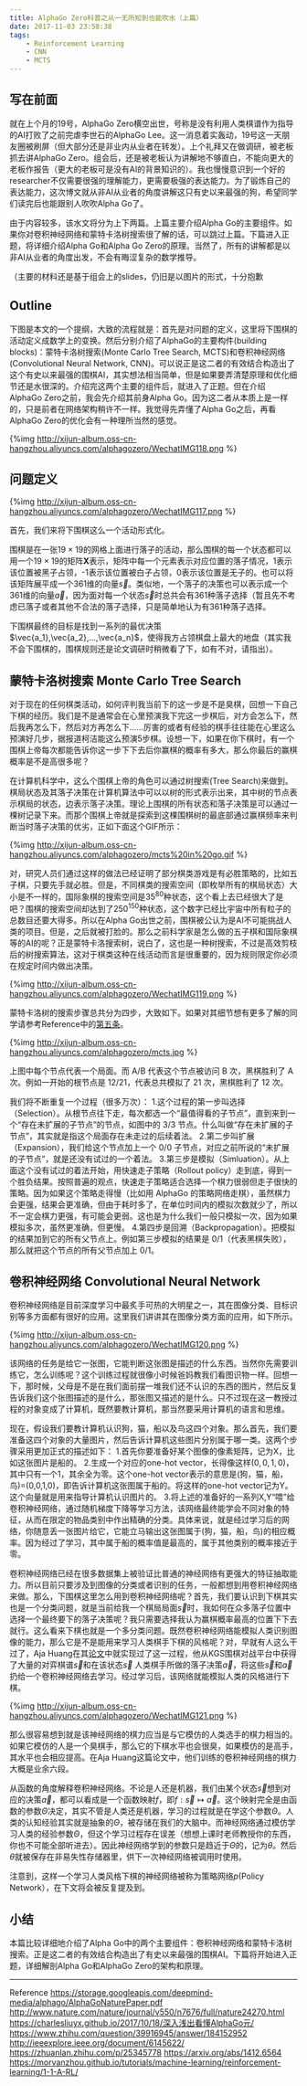 ```yaml
---
title: AlphaGo Zero科普之从一无所知到也能吹水（上篇）
date: 2017-11-03 23:58:38
tags:
	- Reinforcement Learning
	- CNN
	- MCTS
---
```


## 写在前面

就在上个月的19号，AlphaGo Zero横空出世，号称是没有利用人类棋谱作为指导的AI打败了之前完虐李世石的AlphaGo Lee。这一消息着实轰动，19号这一天朋友圈被刷屏（但大部分还是非业内从业者在转发）。上个礼拜又在做调研，被老板抓去讲AlphaGo Zero。组会后，还是被老板认为讲解地不够直白，不能向更大的老板作报告（更大的老板可是没有AI的背景知识的）。我也慢慢意识到一个好的researcher不仅需要很强的理解能力，更需要极强的表达能力。为了锻炼自己的表达能力，这次博文就从非AI从业者的角度讲解这只有史以来最强的狗，希望同学们读完后也能跟别人吹吹Alpha Go了。

由于内容较多，该水文将分为上下两篇。上篇主要介绍Alpha Go的主要组件。如果你对卷积神经网络和蒙特卡洛树搜索很了解的话，可以跳过上篇。下篇进入正题，将详细介绍Alpha Go和Alpha Go Zero的原理。当然了，所有的讲解都是以非AI从业者的角度出发，不会有晦涩复杂的数学推导。

（主要的材料还是基于组会上的slides，仍旧是以图片的形式，十分抱歉

<!--more-->

## Outline

下图是本文的一个提纲，大致的流程就是：首先是对问题的定义，这里将下围棋的活动定义成数学上的变换。然后分别介绍了AlphaGo的主要构件(building blocks)：蒙特卡洛树搜索(Monte Carlo Tree Search, MCTS)和卷积神经网络(Convolutional Neural Network, CNN)。可以说正是这二者的有效结合构造出了这个有史以来最强的围棋AI，其实想法相当简单，但是如果要弄清楚原理和优化细节还是水很深的。介绍完这两个主要的组件后，就进入了正题。但在介绍AlphaGo Zero之前，我会先介绍其前身Alpha Go。因为这二者从本质上是一样的，只是前者在网络架构稍许不一样。我觉得先弄懂了Alpha Go之后，再看AlphaGo Zero的优化会有一种理所当然的感觉。

{%img http://xijun-album.oss-cn-hangzhou.aliyuncs.com/alphagozero/WechatIMG118.png %}

## 问题定义

{%img http://xijun-album.oss-cn-hangzhou.aliyuncs.com/alphagozero/WechatIMG117.png %}

首先，我们来将下围棋这么一个活动形式化。

围棋是在一张$19\times 19$的网格上面进行落子的活动，那么围棋的每一个状态都可以用一个$19\times 19$的矩阵$\textbf{X}$表示，矩阵中每一个元素表示对应位置的落子情况，1表示该位置被黑子占领，-1表示该位置被白子占领，0表示该位置是无子的。也可以将该矩阵展平成一个361维的向量$\vec{s}$。类似地，一个落子的决策也可以表示成一个361维的向量$\vec{a}$，因为面对每一个状态$\vec{s}$时总共会有361种落子选择（暂且先不考虑已落子或者其他不合法的落子选择，只是简单地认为有361种落子选择。

下围棋最终的目标是找到一系列的最优决策$\vec{a_1},\vec{a_2},...,\vec{a_n}$，使得我方占领棋盘上最大的地盘（其实我不会下围棋的，围棋规则还是论文调研时稍微看了下，如有不对，请指出）。

## 蒙特卡洛树搜索 Monte Carlo Tree Search

对于现在的任何棋类活动，如何评判我当前下的这一步是不是臭棋，回想一下自己下棋的经历。我们是不是通常会在心里预演我下完这一步棋后，对方会怎么下，然后我再怎么下，然后对方再怎么下……厉害的或者有经验的棋手往往能在心里这么预演好几步，据报道柯洁能这么预演5步棋。设想一下，如果在你下棋时，有一个围棋上帝每次都能告诉你这一步下下去后你赢棋的概率有多大，那么你最后的赢棋概率是不是高很多呢？

在计算机科学中，这么个围棋上帝的角色可以通过树搜索(Tree Search)来做到。棋局状态及其落子决策在计算机算法中可以以树的形式表示出来，其中树的节点表示棋局的状态，边表示落子决策。理论上围棋的所有状态和落子决策是可以通过一棵树记录下来。而那个围棋上帝就是探索到这棵围棋树的最底部通过赢棋频率来判断当时落子决策的优劣，正如下面这个GIF所示：

{%img http://xijun-album.oss-cn-hangzhou.aliyuncs.com/alphagozero/mcts%20in%20go.gif %}

对，研究人员们通过这样的做法已经证明了部分棋类游戏是有必胜策略的，比如五子棋，只要先手就必胜。但是，不同棋类的搜索空间（即枚举所有的棋局状态）大小是不一样的，国际象棋的搜索空间是$35^{80}$种状态，这个看上去已经很大了是吧？围棋的搜索空间却达到了$250^{150}$种状态，这个数字已经比宇宙中所有粒子的总数目还要大得多。所以在Alpha Go出世之前，围棋被公认为是AI不可能挑战人类的项目。但是，之后就被打脸的。那么之前科学家是怎么做的五子棋和国际象棋等的AI的呢？正是蒙特卡洛搜索树，说白了，这也是一种树搜索，不过是高效剪枝后的树搜索算法，这对于棋类这种在线活动而言是很重要的，因为规则限定你必须在规定时间内做出决策。

{%img http://xijun-album.oss-cn-hangzhou.aliyuncs.com/alphagozero/WechatIMG119.png %}

蒙特卡洛树的搜索步骤总共分为四步，大致如下。如果对其细节想有更多了解的同学请参考Reference中的[第五条](http://ieeexplore.ieee.org/document/6145622/)。

{%img http://xijun-album.oss-cn-hangzhou.aliyuncs.com/alphagozero/mcts.jpg %}

上图中每个节点代表一个局面。而 A/B 代表这个节点被访问 B 次，黑棋胜利了 A 次。例如一开始的根节点是 12/21，代表总共模拟了 21 次，黑棋胜利了 12 次。

我们将不断重复一个过程（很多万次）：
1.这个过程的第一步叫选择（Selection）。从根节点往下走，每次都选一个“最值得看的子节点”，直到来到一个“存在未扩展的子节点”的节点，如图中的 3/3 节点。什么叫做“存在未扩展的子节点”，其实就是指这个局面存在未走过的后续着法。
2.第二步叫扩展（Expansion），我们给这个节点加上一个 0/0 子节点，对应之前所说的“未扩展的子节点”，就是还没有试过的一个着法。
3.第三步是模拟（Simluation）。从上面这个没有试过的着法开始，用快速走子策略（Rollout policy）走到底，得到一个胜负结果。按照普遍的观点，快速走子策略适合选择一个棋力很弱但走子很快的策略。因为如果这个策略走得慢（比如用 AlphaGo 的策略网络走棋），虽然棋力会更强，结果会更准确，但由于耗时多了，在单位时间内的模拟次数就少了，所以不一定会棋力更强，有可能会更弱。这也是为什么我们一般只模拟一次，因为如果模拟多次，虽然更准确，但更慢。
4.第四步是回溯（Backpropagation）。把模拟的结果加到它的所有父节点上。例如第三步模拟的结果是 0/1（代表黑棋失败），那么就把这个节点的所有父节点加上 0/1。

## 卷积神经网络 Convolutional Neural Network

卷积神经网络是目前深度学习中最炙手可热的大明星之一，其在图像分类、目标识别等多方面都有很好的应用。这里我们讲讲其在图像分类方面的应用，如下所示。

{%img http://xijun-album.oss-cn-hangzhou.aliyuncs.com/alphagozero/WechatIMG120.png %}

该网络的任务是给它一张图，它能判断这张图是描述的什么东西。当然你先需要训练它，怎么训练呢？这个训练过程就很像小时候爸妈教我们看图识物一样。回想一下，那时候，父母是不是在我们面前摆一堆我们还不认识的东西的图片，然后反复告诉我们这个张图描述的是什么，那张图又描述的是什么。只不过现在这一教授过程的对象变成了计算机，既然要教计算机，那当然要采用计算机的语言和思维。

现在，假设我们要教计算机认识狗，猫，船以及鸟这四个对象。那么首先，我们要准备这四个对象的大量图片，然后告诉计算机这些图片分别属于哪一类。这两个步骤采用更加正式的描述如下：
1.首先你要准备好某个图像的像素矩阵，记为X，比如这张图片是船的。
2.生成一个对应的one-hot vector，长得像这样$(0,0,1,0)$，其中只有一个1，其余全为零。这个one-hot vector表示的意思是(狗，猫，船，鸟)=(0,0,1,0)，即告诉计算机这张图属于船的。将这样的one-hot vector记为Y。这个向量就是用来指导计算机认识图片的。
3.将上述的准备好的一系列X,Y“喂”给卷积神经网络，通过随机梯度下降等学习方法，该网络最终能学会不同对象的特征，从而在限定的物品类别中作出精确的分类。具体来说，就是经过学习后的网络，你随意丢一张图片给它，它能立马输出这张图属于(狗，猫，船，鸟)的相应概率。因为经过了学习，其中属于船的概率值是最高的，属于其他类别的概率接近于零。

卷积神经网络已经在很多数据集上被验证比普通的神经网络有更强大的特征抽取能力。所以目前只要涉及到图像的分类或者识别的任务，一般都想到用卷积神经网络来做。那么，下围棋这里怎么用到卷积神经网络呢？首先，我们要认识到下棋其实也是一个分类问题，就是当前给我一个棋局局面$\vec{s}$时，我如何在众多落子位置中选择一个最终要下的落子决策呢？我只需要选择我认为赢棋概率最高的位置下下去就行。这么看来下棋也就是一个多分类问题。既然卷积神经网络能模拟人类识别图像的能力，那么它是不是能用来学习人类棋手下棋的风格呢？对，早就有人这么干过了，Aja Huang在其[论文](https://arxiv.org/abs/1412.6564)中就实现过了这一过程，他从KGS围棋对战平台中获得了大量的对弈棋谱$\vec{s}$和在该状态$\vec{s}$ 人类棋手所做的落子决策$\vec{a}$，将这些$\vec{s}$和$\vec{a}$扔给一个卷积神经网络去学习。经过学习后，该网络就能模拟人类的风格进行下棋。

{%img http://xijun-album.oss-cn-hangzhou.aliyuncs.com/alphagozero/WechatIMG121.png %}


那么很容易想到就是该神经网络的棋力应当是与它模仿的人类选手的棋力相当的。如果它模仿的人是一个臭棋手，那么它的下棋水平也会很臭，如果模仿的是高手，其水平也会相应提高。在Aja Huang这篇论文中，他们训练的卷积神经网络的棋力大概是业余六段。

从函数的角度解释卷积神经网络。不论是人还是机器，我们由某个状态$\vec{s}$想到对应的决策$\vec{a}$，都可以看成是一个函数映射$f$，即$f:\vec{s} \mapsto \vec{a}$。这个映射完全是由函数的参数$\Theta$决定，其实不管是人类还是机器，学习的过程就是在学这个参数$\Theta$。人类的认知经验其实就是抽象的$\Theta$，被存储在我们的大脑中。而神经网络通过模仿学习人类的经验参数$\Theta$，但这个学习过程存在误差（想想上课时老师教授你的东西，你也不可能全部听进去）。因此神经网络学到的参数只是趋近于$\Theta$的，记为$\theta$。然后$\theta$就被保存在非易失性存储器里，供下一次神经网络被调用时使用。

注意到，这样一个学习人类风格下棋的神经网络被称为策略网络$p$(Policy Network），在下文将会被反复提及到。


## 小结

本篇比较详细地介绍了Alpha Go中的两个主要组件：卷积神经网络和蒙特卡洛树搜索。正是这二者的有效结合构造出了有史以来最强的围棋AI。下篇将开始进入正题，详细解剖Alpha Go和AlphaGo Zero的架构和原理。

---
Reference
https://storage.googleapis.com/deepmind-media/alphago/AlphaGoNaturePaper.pdf
http://www.nature.com/nature/journal/v550/n7676/full/nature24270.html
https://charlesliuyx.github.io/2017/10/18/深入浅出看懂AlphaGo元/
https://www.zhihu.com/question/39916945/answer/184152952
http://ieeexplore.ieee.org/document/6145622/
https://zhuanlan.zhihu.com/p/25345778
https://arxiv.org/abs/1412.6564
https://morvanzhou.github.io/tutorials/machine-learning/reinforcement-learning/1-1-A-RL/